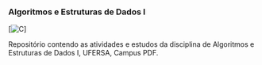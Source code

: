 ### Algoritmos e Estruturas de Dados I 

[![C](https://img.shields.io/badge/C-00599C?style=for-the-badge&logo=c&logoColor=white)]

Repositório contendo as atividades e estudos da disciplina de Algoritmos e Estruturas de Dados I, UFERSA, Campus PDF.
